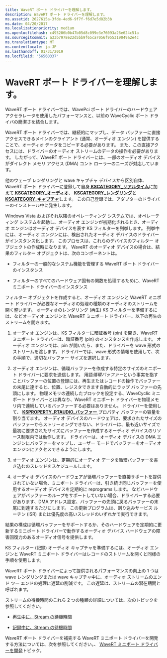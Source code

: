 ```yaml
---
title: WaveRT ポート ドライバーを理解します。
description: WaveRT ポート ドライバーを理解します。
ms.assetid: 2627615a-3fde-4ed6-9f7f-f6d7e5d82b3b
ms.date: 04/20/2017
ms.localizationpriority: medium
ms.openlocfilehash: c495206b0b47b05d8c099e3e76093a26e624c51a
ms.sourcegitcommit: a33b7978e22d5bb9f65ca7056f955319049a2e4c
ms.translationtype: MT
ms.contentlocale: ja-JP
ms.lasthandoff: 01/31/2019
ms.locfileid: "56560337"
---
```

# <a name="understanding-the-wavert-port-driver"></a>WaveRT ポート ドライバーを理解します。


WaveRT ポート ドライバーでは、WavePci ポート ドライバーのハードウェア アクセラレータを使用したパフォーマンスと、以前の WaveCyclic ポート ドライバの簡潔さを結合します。

WaveRT ポート ドライバーでは、継続的にマップし、データ バッファーに直接アクセスできるメインのクライアント (通常、オーディオ エンジン) を提供することで、オーディオ データをコピーする必要があります。 また、この直接アクセスには、ドライバーのオーディオ ストリームのデータの操作を必要があります。 したがって、WaveRT ポート ドライバーには、一部のオーディオ デバイスがダイレクト メモリ アクセス (DMA) コント ローラーのニーズが対応しています。

他のウェーブ レンダリングと wave キャプチャ デバイスから区別自体、WaveRT ポート ドライバーに登録して自身[ **KSCATEGORY\_リアルタイム**](https://msdn.microsoft.com/library/windows/hardware/ff548485)に加えて[ **KSCATEGORY\_オーディオ**](https://msdn.microsoft.com/library/windows/hardware/ff548261)、 [ **KSCATEGORY\_レンダリング**](https://msdn.microsoft.com/library/windows/hardware/ff548493)と[ **KSCATEGORY\_キャプチャ**](https://msdn.microsoft.com/library/windows/hardware/ff548325)します。 この自己登録では、アダプターのドライバーのインストール中に発生します。

Windows Vista およびそれ以降のオペレーティング システムでは、オペレーティング システムを起動し、オーディオ エンジンが初期化されるとき、オーディオ エンジンはオーディオ デバイスを表す KS フィルターを列挙します。 列挙中には、オーディオ エンジンには、検出されたオーディオ デバイスのドライバーがインスタンス化します。 このプロセスは、これらのデバイスのフィルター オブジェクトの作成時になります。 WaveRT のオーディオ デバイスの場合は、結果のフィルター オブジェクトは、次のコンポーネントは。

-   フィルターの一般的なシステム機能を管理する WaveRT ポート ドライバーのインスタンス

-   フィルターのすべてのハードウェア固有の関数を処理するために、WaveRT ミニポート ドライバーのインスタンス

フィルター オブジェクトを作成すると、オーディオ エンジンと WaveRT ミニポート ドライバーが必要なオーディオの処理の種類のオーディオのストリームを開く整います。 オーディオのレンダリング (再生) KS フィルターを準備するには、などオーディオ エンジンと WaveRT ミニポート ドライバー、以下の再生のストリームを開きます。

1.  オーディオ エンジンは、KS フィルターに暗証番号 (pin) を開き、WaveRT ミニポート ドライバーは、暗証番号 (pin) のインスタンスを作成します。 オーディオ エンジンでは、pin が開いたら、また、ドライバーを wave 形式のストリームを渡します。 ドライバーでは、wave 形式の情報を使用して、次の手順で、適切なバッファー サイズを選択します。

2.  オーディオ エンジンは、循環バッファーを作成する特定のサイズのミニポート ドライバーに要求を送信します。 用語*循環バッファー*という事実を指すことバッファーの位置の登録には、再生またはレコードの操作でバッファーの末尾に達すると、位置、レジスタできます自動的にラップ バッファーの先頭にします。 物理メモリの連続したブロックを設定する、WaveCyclic ミニポート ドライバーとは異なり、WaveRT ミニポート ドライバーを物理メモリ内で連続しているバッファーする必要はありません。 ドライバーを使用して、 [ **KSPROPERTY\_RTAUDIO\_バッファー** ](https://msdn.microsoft.com/library/windows/hardware/ff537370)プロパティ バッファーの容量を割り当てます。 オーディオ デバイスのハードウェアは、要求されたサイズのバッファーからストリーミングできない、ドライバーは、最も近いサイズで最初に要求されたサイズにバッファーを作成するオーディオ デバイスのリソース制限内では動作します。 ドライバーは、オーディオ デバイスの DMA エンジンにバッファーをマップし、ユーザー モードでバッファーをオーディオ エンジンにアクセスできるようにします。

3.  オーディオ エンジンは、定期的にオーディオ データを循環バッファーを書き込むのスレッドをスケジュールします。

4.  オーディオ デバイスのハードウェアが循環バッファーを直接サポートを提供されていない場合、ミニポート ドライバーは、引き続き同じバッファーを使用するオーディオ デバイスを定期的に reprograms します。 などハードウェアがバッファーのループをサポートしていない場合、ドライバーする必要があります、DMA アドレス設定、バッファーの先頭に戻るバッファーの末尾に到達するたびにします。 この更新プログラムは、割り込みサービス ルーチン (ISR) または優先度の高いスレッドのいずれかで実行できます。

結果の構成は循環バッファーをサポートするか、そのハードウェアを定期的に更新するミニポート ドライバーで動作するオーディオ デバイス ハードウェアの障害回復力のあるオーディオ信号を提供します。

KS フィルター (記録) オーディオ キャプチャを準備するには、オーディオ エンジンと WaveRT ミニポート ドライバーはレコードのストリームを開くと同様の手順を使用します。

WaveRT ポート ドライバーによって提供されるパフォーマンスの向上の 1 つは wave レンダリングまたは wave キャプチャ中に、オーディオ ストリームのエンド ツー エンドの処理に遅延の削減です。 この遅延は、ストリームの潜在期間と呼ばれます。

ストリームの待機時間のこれら 2 つの種類の詳細については、次のトピックを参照してください。

-   [再生中に、Stream の待機時間](stream-latency-during-playback.md)

-   [記録中に、Stream の待機時間](stream-latency-during-recording.md)

WaveRT ポート ドライバーを補完する WaveRT ミニポート ドライバーを開発する方法については、次を参照してください。、 [WaveRT ミニポート ドライバーを開発](developing-a-wavert-miniport-driver.md)トピック。

 

 




